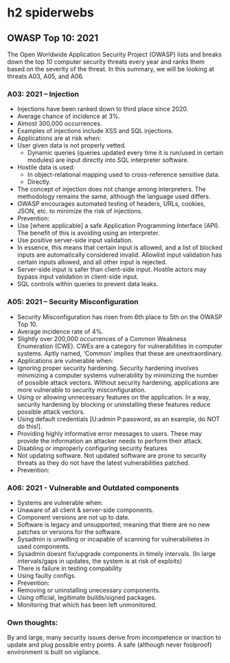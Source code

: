 # h2 spiderwebs
## OWASP Top 10: 2021
The Open Worldwide Application Security Project (OWASP) lists and breaks down the top 10 computer security threats every year and ranks them based on the severity of the threat. In this summary, we will be looking at threats A03, A05, and A06.
### A03: 2021 – Injection
*	Injections have been ranked down to third place since 2020.
*	Average chance of incidence at 3%.
*	Almost 300,000 occurrences.
*	Examples of injections include XSS and SQL injections.
*	Applications are at risk when:
  * User given data is not properly vetted.
    *	Dynamic queries (queries updated every time it is run/used in certain modules) are input directly into SQL interpreter software.
  * Hostile data is used: 
    * In object-relational mapping used to cross-reference sensitive data.
    * Directly.
*	The concept of injection does not change among interpreters. The methodology remains the same, although the language used differs.
*	OWASP encourages automated testing of headers, URLs, cookies, JSON, etc. to minimize the risk of injections.
*	Prevention:
* Use [where applicable] a safe Application Programming Interface (API). The benefit of this is avoiding using an interpreter.
* Use positive server-side input validation.
* In essence, this means that certain input is allowed, and a list of blocked inputs are automatically considered invalid. Allowlist input validation has certain inputs allowed, and all other input is rejected.
* Server-side input is safer than client-side input. Hostile actors may bypass input validation in client-side input.
* SQL controls within queries to prevent data leaks.

### A05: 2021 – Security Misconfiguration
*	Security Misconfiguration has risen from 6th place to 5th on the OWASP Top 10.
*	Average incidence rate of 4%. 
* Slightly over 200,000 occurrences of a Common Weakness Enumeration (CWE). CWEs are a category for vulnerabilities in computer systems. Aptly named, ‘Common’ implies that these are unextraordinary. 
* Applications are vulnerable when:
* Ignoring proper security hardening. Security hardening involves minimizing a computer systems vulnerability by minimizing the number of possible attack vectors. Without security hardening, applications are more vulnerable to security misconfiguration.
* Using or allowing unnecessary features on the application. In a way, security hardening by blocking or uninstalling these features reduce possible attack vectors.
* Using default credentials [U:admin P:password, as an example, do NOT do this!].
* Providing highly informative error messages to users. These may provide the information an attacker needs to perform their attack.
* Disabling or improperly configuring security features
* Not updating software. Not updated software are prone to security threats as they do not have the latest vulnerabilities patched.
* Prevention:

### A06: 2021 - Vulnerable and Outdated components
* Systems are vulnerable when:
* Unaware of all client & server-side components.
* Component versions are not up to date.
* Software is legacy and unsupported; meaning that there are no new patches or versions for the software.
* Sysadmin is unwilling or incapable of scanning for vulnerabilietes in used components.
* Sysadmin doesnt fix/upgrade components in timely intervals. (In large intervals/gaps in updates, the system is at risk of exploits)
* There is failure in testing compability
* Using faulty configs.
* Prevention:
* Removing or uninstalling unecessary components.
* Using official, legitimate builds/signed packages.
* Monitoring that which has been left unmonitored.

### Own thoughts:
By and large, many security issues derive from incompetence or inaction to update and plug possible entry points. A safe (although never foolproof) environment is built on vigilance.


